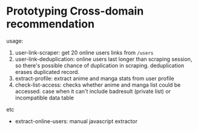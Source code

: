 # Prototyping Cross-domain recommendation

usage:

1. user-link-scraper: get 20 online users links from ```/users```
2. user-link-deduplication: online users last longer than scraping session, so there's possible chance of duplication in scraping. deduplication erases duplicated record.
3. extract-profile: extract anime and manga stats from user profile
4. check-list-access: checks whether anime and manga list could be accessed. case when it can't include badresult (private list) or incompatible data table

etc

- extract-online-users: manual javascript extractor
